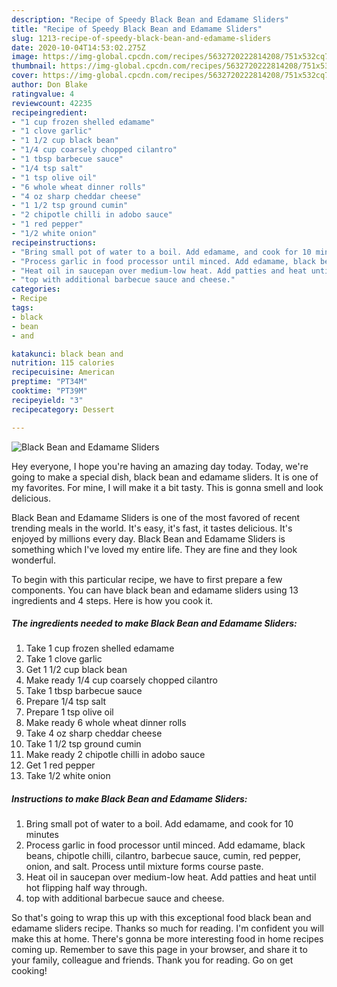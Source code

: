 ```yaml
---
description: "Recipe of Speedy Black Bean and Edamame Sliders"
title: "Recipe of Speedy Black Bean and Edamame Sliders"
slug: 1213-recipe-of-speedy-black-bean-and-edamame-sliders
date: 2020-10-04T14:53:02.275Z
image: https://img-global.cpcdn.com/recipes/5632720222814208/751x532cq70/black-bean-and-edamame-sliders-recipe-main-photo.jpg
thumbnail: https://img-global.cpcdn.com/recipes/5632720222814208/751x532cq70/black-bean-and-edamame-sliders-recipe-main-photo.jpg
cover: https://img-global.cpcdn.com/recipes/5632720222814208/751x532cq70/black-bean-and-edamame-sliders-recipe-main-photo.jpg
author: Don Blake
ratingvalue: 4
reviewcount: 42235
recipeingredient:
- "1 cup frozen shelled edamame"
- "1 clove garlic"
- "1 1/2 cup black bean"
- "1/4 cup coarsely chopped cilantro"
- "1 tbsp barbecue sauce"
- "1/4 tsp salt"
- "1 tsp olive oil"
- "6 whole wheat dinner rolls"
- "4 oz sharp cheddar cheese"
- "1 1/2 tsp ground cumin"
- "2 chipotle chilli in adobo sauce"
- "1 red pepper"
- "1/2 white onion"
recipeinstructions:
- "Bring small pot of water to a boil. Add edamame, and cook for 10 minutes"
- "Process garlic in food processor until minced. Add edamame, black beans, chipotle chilli, cilantro, barbecue sauce, cumin, red pepper, onion, and salt. Process until mixture forms course paste."
- "Heat oil in saucepan over medium-low heat. Add patties and heat until hot flipping half way through."
- "top with additional barbecue sauce and cheese."
categories:
- Recipe
tags:
- black
- bean
- and

katakunci: black bean and 
nutrition: 115 calories
recipecuisine: American
preptime: "PT34M"
cooktime: "PT39M"
recipeyield: "3"
recipecategory: Dessert

---
```



![Black Bean and Edamame Sliders](https://img-global.cpcdn.com/recipes/5632720222814208/751x532cq70/black-bean-and-edamame-sliders-recipe-main-photo.jpg)

Hey everyone, I hope you're having an amazing day today. Today, we're going to make a special dish, black bean and edamame sliders. It is one of my favorites. For mine, I will make it a bit tasty. This is gonna smell and look delicious.

Black Bean and Edamame Sliders is one of the most favored of recent trending meals in the world. It's easy, it's fast, it tastes delicious. It's enjoyed by millions every day. Black Bean and Edamame Sliders is something which I've loved my entire life. They are fine and they look wonderful.




To begin with this particular recipe, we have to first prepare a few components. You can have black bean and edamame sliders using 13 ingredients and 4 steps. Here is how you cook it.

<!--inarticleads1-->

##### The ingredients needed to make Black Bean and Edamame Sliders:

1. Take 1 cup frozen shelled edamame
1. Take 1 clove garlic
1. Get 1 1/2 cup black bean
1. Make ready 1/4 cup coarsely chopped cilantro
1. Take 1 tbsp barbecue sauce
1. Prepare 1/4 tsp salt
1. Prepare 1 tsp olive oil
1. Make ready 6 whole wheat dinner rolls
1. Take 4 oz sharp cheddar cheese
1. Take 1 1/2 tsp ground cumin
1. Make ready 2 chipotle chilli in adobo sauce
1. Get 1 red pepper
1. Take 1/2 white onion




<!--inarticleads2-->

##### Instructions to make Black Bean and Edamame Sliders:

1. Bring small pot of water to a boil. Add edamame, and cook for 10 minutes
1. Process garlic in food processor until minced. Add edamame, black beans, chipotle chilli, cilantro, barbecue sauce, cumin, red pepper, onion, and salt. Process until mixture forms course paste.
1. Heat oil in saucepan over medium-low heat. Add patties and heat until hot flipping half way through.
1. top with additional barbecue sauce and cheese.




So that's going to wrap this up with this exceptional food black bean and edamame sliders recipe. Thanks so much for reading. I'm confident you will make this at home. There's gonna be more interesting food in home recipes coming up. Remember to save this page in your browser, and share it to your family, colleague and friends. Thank you for reading. Go on get cooking!
